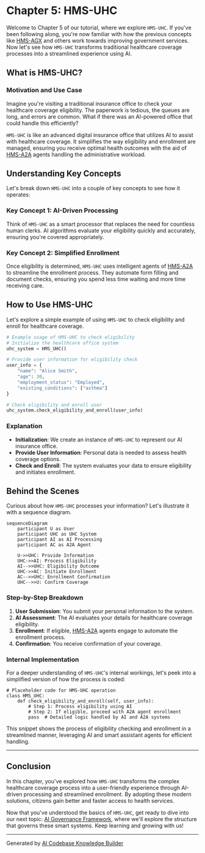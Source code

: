 # Chapter 5: HMS-UHC

Welcome to Chapter 5 of our tutorial, where we explore `HMS-UHC`. If you've been following along, you're now familiar with how the previous concepts like [HMS-AGX](04_hms_agx_.md) and others work towards improving government services. Now let's see how `HMS-UHC` transforms traditional healthcare coverage processes into a streamlined experience using AI.

## What is HMS-UHC?

### Motivation and Use Case

Imagine you're visiting a traditional insurance office to check your healthcare coverage eligibility. The paperwork is tedious, the queues are long, and errors are common. What if there was an AI-powered office that could handle this efficiently?

`HMS-UHC` is like an advanced digital insurance office that utilizes AI to assist with healthcare coverage. It simplifies the way eligibility and enrollment are managed, ensuring you receive optimal health outcomes with the aid of [HMS-A2A](01_hms_a2a_.md) agents handling the administrative workload.

## Understanding Key Concepts

Let's break down `HMS-UHC` into a couple of key concepts to see how it operates:

### Key Concept 1: AI-Driven Processing

Think of `HMS-UHC` as a smart processor that replaces the need for countless human clerks. AI algorithms evaluate your eligibility quickly and accurately, ensuring you're covered appropriately.

### Key Concept 2: Simplified Enrollment

Once eligibility is determined, `HMS-UHC` uses intelligent agents of [HMS-A2A](01_hms_a2a_.md) to streamline the enrollment process. They automate form filling and document checks, ensuring you spend less time waiting and more time receiving care.

## How to Use HMS-UHC

Let's explore a simple example of using `HMS-UHC` to check eligibility and enroll for healthcare coverage.

```python
# Example usage of HMS-UHC to check eligibility
# Initialize the healthcare office system
uhc_system = HMS_UHC()

# Provide user information for eligibility check
user_info = {
    "name": "Alice Smith",
    "age": 30,
    "employment_status": "Employed",
    "existing_conditions": ["asthma"]
}

# Check eligibility and enroll user
uhc_system.check_eligibility_and_enroll(user_info)
```

### Explanation

- **Initialization**: We create an instance of `HMS-UHC` to represent our AI insurance office.
- **Provide User Information**: Personal data is needed to assess health coverage options.
- **Check and Enroll**: The system evaluates your data to ensure eligibility and initiates enrollment.

## Behind the Scenes

Curious about how `HMS-UHC` processes your information? Let's illustrate it with a sequence diagram.

```mermaid
sequenceDiagram
    participant U as User
    participant UHC as UHC System
    participant AI as AI Processing
    participant AC as A2A Agent

    U->>UHC: Provide Information
    UHC->>AI: Process Eligibility
    AI-->>UHC: Eligibility Outcome
    UHC->>AC: Initiate Enrollment
    AC-->>UHC: Enrollment Confirmation
    UHC-->>U: Confirm Coverage
```

### Step-by-Step Breakdown

1. **User Submission**: You submit your personal information to the system.
2. **AI Assessment**: The AI evaluates your details for healthcare coverage eligibility.
3. **Enrollment**: If eligible, [HMS-A2A](01_hms_a2a_.md) agents engage to automate the enrollment process.
4. **Confirmation**: You receive confirmation of your coverage.

### Internal Implementation

For a deeper understanding of `HMS-UHC`'s internal workings, let's peek into a simplified version of how the process is coded:

```plaintext
# Placeholder code for HMS-UHC operation
class HMS_UHC:
    def check_eligibility_and_enroll(self, user_info):
        # Step 1: Process eligibility using AI
        # Step 2: If eligible, proceed with A2A agent enrollment
        pass  # Detailed logic handled by AI and A2A systems
```

This snippet shows the process of eligibility checking and enrollment in a streamlined manner, leveraging AI and smart assistant agents for efficient handling.

---

## Conclusion

In this chapter, you've explored how `HMS-UHC` transforms the complex healthcare coverage process into a user-friendly experience through AI-driven processing and streamlined enrollment. By adopting these modern solutions, citizens gain better and faster access to health services.

Now that you've understood the basics of `HMS-UHC`, get ready to dive into our next topic: [AI Governance Framework](06_ai_governance_framework_.md), where we'll explore the structure that governs these smart systems. Keep learning and growing with us!

---

Generated by [AI Codebase Knowledge Builder](https://github.com/The-Pocket/Tutorial-Codebase-Knowledge)